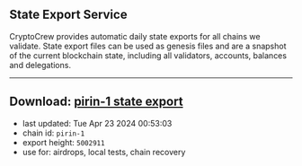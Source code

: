 ## State Export Service
CryptoCrew provides automatic daily state exports for all chains we validate. State export files can be used as genesis files and are a snapshot of the current blockchain state, including all validators, accounts, balances and delegations.

---
**Download: [pirin-1 state export](https://dl-eu2.ccvalidators.com/SERVICE/nolus/pirin-1_export_5002911.json)**
---

- last updated: Tue Apr 23 2024 00:53:03
- chain id: `pirin-1`
- export height: `5002911`
- use for: airdrops, local tests, chain recovery
